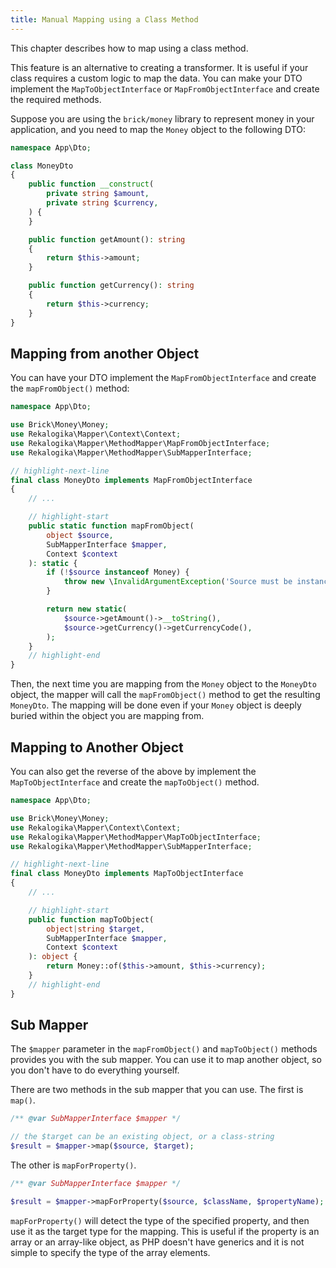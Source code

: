 ```yaml
---
title: Manual Mapping using a Class Method
---
```


This chapter describes how to map using a class method.

This feature is an alternative to creating a transformer. It is useful if your
class requires a custom logic to map the data. You can make your DTO implement
the `MapToObjectInterface` or `MapFromObjectInterface` and create the required
methods.

Suppose you are using the `brick/money` library to represent money in your
application, and you need to map the `Money` object to the following DTO:

```php title="src/Dto/MoneyDto.php"
namespace App\Dto;

class MoneyDto
{
    public function __construct(
        private string $amount,
        private string $currency,
    ) {
    }

    public function getAmount(): string
    {
        return $this->amount;
    }

    public function getCurrency(): string
    {
        return $this->currency;
    }
}
```

## Mapping from another Object

You can have your DTO implement the `MapFromObjectInterface` and create the
`mapFromObject()` method:

```php title="src/Dto/MoneyDto.php"
namespace App\Dto;

use Brick\Money\Money;
use Rekalogika\Mapper\Context\Context;
use Rekalogika\Mapper\MethodMapper\MapFromObjectInterface;
use Rekalogika\Mapper\MethodMapper\SubMapperInterface;

// highlight-next-line
final class MoneyDto implements MapFromObjectInterface
{
    // ...

    // highlight-start
    public static function mapFromObject(
        object $source,
        SubMapperInterface $mapper,
        Context $context
    ): static {
        if (!$source instanceof Money) {
            throw new \InvalidArgumentException('Source must be instance of ' . Money::class);
        }

        return new static(
            $source->getAmount()->__toString(),
            $source->getCurrency()->getCurrencyCode(),
        );
    }
    // highlight-end
}
```

Then, the next time you are mapping from the `Money` object to the `MoneyDto`
object, the mapper will call the `mapFromObject()` method to get the resulting
`MoneyDto`. The mapping will be done even if your `Money` object is deeply
buried within the object you are mapping from.

## Mapping to Another Object

You can also get the reverse of the above by implement the
`MapToObjectInterface` and create the `mapToObject()` method.

```php title="src/Dto/MoneyDto.php"
namespace App\Dto;

use Brick\Money\Money;
use Rekalogika\Mapper\Context\Context;
use Rekalogika\Mapper\MethodMapper\MapToObjectInterface;
use Rekalogika\Mapper\MethodMapper\SubMapperInterface;

// highlight-next-line
final class MoneyDto implements MapToObjectInterface
{
    // ...

    // highlight-start
    public function mapToObject(
        object|string $target,
        SubMapperInterface $mapper,
        Context $context
    ): object {
        return Money::of($this->amount, $this->currency);
    }
    // highlight-end
}
```
## Sub Mapper

The `$mapper` parameter in the `mapFromObject()` and `mapToObject()` methods
provides you with the sub mapper. You can use it to map another object, so you
don't have to do everything yourself.

There are two methods in the sub mapper that you can use. The first is `map()`.

```php
/** @var SubMapperInterface $mapper */

// the $target can be an existing object, or a class-string
$result = $mapper->map($source, $target);
```

The other is `mapForProperty()`.

```php
/** @var SubMapperInterface $mapper */

$result = $mapper->mapForProperty($source, $className, $propertyName);
```

`mapForProperty()` will detect the type of the specified property, and then use
it as the target type for the mapping. This is useful if the property is an
array or an array-like object, as PHP doesn't have generics and it is not simple
to specify the type of the array elements.